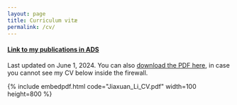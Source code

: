 ```yaml
---
layout: page
title: Curriculum vitæ
permalink: /cv/
---
```

#### [Link to my publications in ADS](https://ui.adsabs.harvard.edu/public-libraries/hymVHtQ2TveZ5t3VzwQYzg)

Last updated on June 1, 2024. You can also [download the PDF here](https://astrojacobli.github.io/Jiaxuan_Li_CV.pdf), in case you cannot see my CV below inside the firewall.

{% include embedpdf.html code="Jiaxuan_Li_CV.pdf" width=100 height=800 %}
